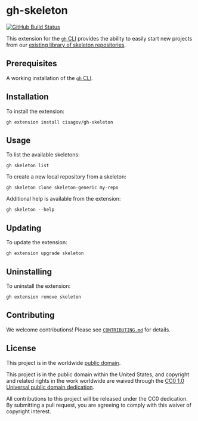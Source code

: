 # gh-skeleton #

[![GitHub Build Status](https://github.com/cisagov/gh-skeleton/workflows/build/badge.svg)](https://github.com/cisagov/gh-skeleton/actions)

This extension for the [`gh` CLI] provides the ability to easily start new projects
from our [existing library of skeleton
repositories](https://github.com/search?q=org%3Acisagov+org%3Acisagov+topic%3Askeleton+archived%3Afalse).

## Prerequisites ##

A working installation of the [`gh` CLI].

## Installation ##

To install the extension:

```console
gh extension install cisagov/gh-skeleton
```

## Usage ##

To list the available skeletons:

```console
gh skeleton list
```

To create a new local repository from a skeleton:

```console
gh skeleton clone skeleton-generic my-repo
```

Additional help is available from the extension:

```console
gh skeleton --help
```

## Updating ##

To update the extension:

```console
gh extension upgrade skeleton
```

## Uninstalling ##

To uninstall the extension:

```console
gh extension remove skeleton
```

## Contributing ##

We welcome contributions!  Please see [`CONTRIBUTING.md`](CONTRIBUTING.md) for
details.

## License ##

This project is in the worldwide [public domain](LICENSE).

This project is in the public domain within the United States, and
copyright and related rights in the work worldwide are waived through
the [CC0 1.0 Universal public domain
dedication](https://creativecommons.org/publicdomain/zero/1.0/).

All contributions to this project will be released under the CC0
dedication. By submitting a pull request, you are agreeing to comply
with this waiver of copyright interest.

[`gh` CLI]: https://github.com/cli/cli
